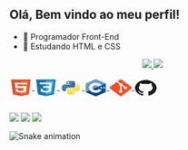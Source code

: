 ## Olá, Bem vindo ao meu perfil!

- 🔭 Programador Front-End 
- 🌱 Estudando HTML e CSS

<div align="center">
  <a href="https://github.com/Wesleyrsouza">
  <img height="180em" src="https://github-readme-stats.vercel.app/api?username=Wesleyrsouza&show_icons=true&theme=dracula&include_all_commits=true&count_private=true"/>
  <img height="180em" src="https://github-readme-stats.vercel.app/api/top-langs/?username=Wesleyrsouza&layout=compact&langs_count=7&theme=dracula"/>
</div>
  <div style="display: inline_block"><br>
  <img align="center" alt="Wesley-HTML" height="30" width="40" src="https://raw.githubusercontent.com/devicons/devicon/master/icons/html5/html5-original.svg">
  <img align="center" alt="Wesley-CSS" height="30" width="40" src="https://raw.githubusercontent.com/devicons/devicon/master/icons/css3/css3-original.svg">
  <img align="center" alt="Wesley-Python" height="30" width="40" src="https://raw.githubusercontent.com/devicons/devicon/master/icons/python/python-original.svg">
  <img align="center" alt="Wesley-Cplusplus" height="30" width="40" src="https://raw.githubusercontent.com/devicons/devicon/master/icons/cplusplus/cplusplus-original.svg">
  <img align="center" alt="Wesley-Git" height="30" width="40" src="https://raw.githubusercontent.com/devicons/devicon/master/icons/git/git-original.svg">
  <img align="center" alt="Wesley-Github" height="30" width="40" src="https://raw.githubusercontent.com/devicons/devicon/master/icons/github/github-original.svg">
  </div>
  
  ##
  
<div> 
  <a href="https://www.instagram.com/wesleysouzawr/" target="_blank"><img src="https://img.shields.io/badge/-Instagram-%23E4405F?style=for-the-badge&logo=instagram&logoColor=white" target="_blank"></a>
  <a href = "mailto:wesleysouzasr@gmail.com"><img src="https://img.shields.io/badge/-Gmail-%23333?style=for-the-badge&logo=gmail&logoColor=white" target="_blank"></a>
  <a href="https://www.linkedin.com/in/wesley-souza-147405206/" target="_blank"><img src="https://img.shields.io/badge/-LinkedIn-%230077B5?style=for-the-badge&logo=linkedin&logoColor=white" target="_blank"></a> 
  
   ![Snake animation](https://github.com/Wesleyrsouza/Wesleyrsouza/blob/output/github-contribution-grid-snake.svg)
  
  </div> 

